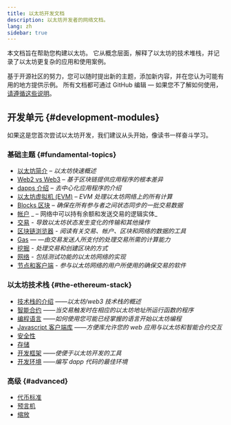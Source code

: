 ```yaml
---
title: 以太坊开发文档
description: 以太坊开发者的网络文档。
lang: zh
sidebar: true
---
```


本文档旨在帮助您构建以太坊。 它从概念层面，解释了以太坊的技术堆栈，并记录了以太坊更复杂的应用和使用案例。

基于开源社区的努力，您可以随时提出新的主题，添加新内容，并在您认为可能有用的地方提供示例。 所有文档都可通过 GitHub 编辑 — 如果您不了解如何使用，[请遵循这些说明](https://github.com/ethereum/ethereum-org-website/blob/dev/README.md)。

## 开发单元 {#development-modules}

如果这是您首次尝试以太坊开发，我们建议从头开始，像读书一样奋斗学习。

### 基础主题 {#fundamental-topics}

- [以太坊简介](/developers/docs/intro-to-ethereum/) _– 以太坊快速概述_
- [Web2 vs Web3](/developers/docs/web2-vs-web3/) _– 基于区块链提供应用程序的根本差异_
- [dapps 介绍](/developers/docs/dapps/) _– 去中心化应用程序的介绍_
- [以太坊虚拟机 (EVM)](/developers/docs/evm/) _– EVM 处理以太坊网络上的所有计算_
- [Blocks 区块](/developers/docs/blocks/) _– 确保在所有参与者之间状态同步的一批交易数据_
- [帐户](/developers/docs/accounts/) _ – 网络中可以持有余额和发送交易的逻辑实体_
- [交易](/developers/docs/transactions/) _- 导致以太坊状态发生变化的传输和其他操作_
- [区块链浏览器](/developers/docs/data-and-analytics/block-explorers/) _- 阅读有关交易、帐户、区块和网络的数据的工具_
- [Gas](/developers/docs/gas/) _— —由交易发送人所支付的处理交易所需的计算能力_
- [挖掘](/developers/docs/consensus-mechanisms/pow/mining/) _- 处理交易和创建区块的方式_
- [网络](/developers/docs/networks/) _- 包括测试功能的以太坊网络的实现_
- [节点和客户端](/developers/docs/nodes-and-clients/) _- 参与以太坊网络的用户所使用的确保交易的软件_

### 以太坊技术栈 {#the-ethereum-stack}

- [技术栈的介绍](/developers/docs/ethereum-stack/) _——以太坊/web3 技术栈的概述_
- [智能合约](/developers/docs/smart-contracts/) _——当交易触发时在相应的以太坊地址所运行函数的程序_
- [编程语言](/developers/docs/programming-languages/) _——如何使用您可能已经掌握的语言开始以太坊编程_
- [Javascript 客户端库](/developers/docs/apis/javascript/) _——方便库允许您的 web 应用与以太坊和智能合约交互_
- [安全性](/developers/docs/smart-contracts/security/)
- [存储](/developers/docs/storage/)
- [开发框架](/developers/docs/frameworks/) _——使便于以太坊开发的工具_
- [开发环境](/developers/docs/ides/) _——编写 dapp 代码的最佳环境_

### 高级 {#advanced}

- [代币标准](/developers/docs/standards/tokens/)
- [预言机](/developers/docs/oracles/)
- [缩放](/developers/docs/layer-2-scaling/)
